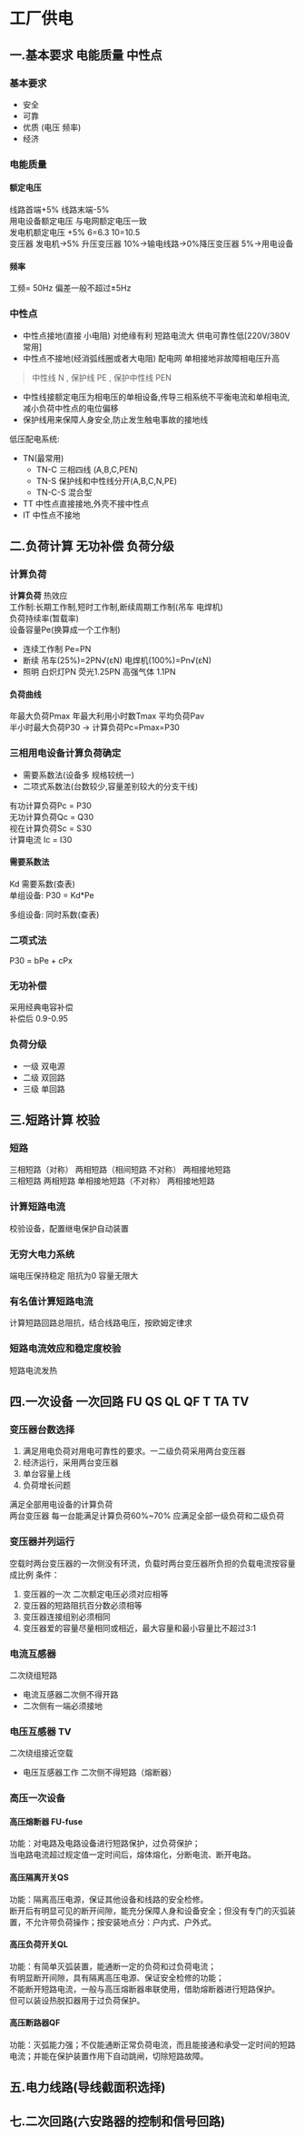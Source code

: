 # 工厂供电

## 一.基本要求 电能质量 中性点
### 基本要求
- 安全
- 可靠
- 优质 (电压 频率)
- 经济

### 电能质量
#### 额定电压 
线路首端+5%  线路末端-5%  
用电设备额定电压 与电网额定电压一致  
发电机额定电压 +5% 6=6.3 10=10.5  
变压器 发电机->5% 升压变压器 10%->输电线路->0%降压变压器 5%->用电设备  
#### 频率
工频= 50Hz  偏差一般不超过±5Hz

### 中性点
- 中性点接地(直接 小电阻) 对绝缘有利 短路电流大 供电可靠性低[220V/380V常用]
- 中性点不接地(经消弧线圈或者大电阻) 配电网 单相接地非故障相电压升高

>中性线 N , 保护线 PE , 保护中性线 PEN

- 中性线接额定电压为相电压的单相设备,传导三相系统不平衡电流和单相电流,减小负荷中性点的电位偏移
- 保护线用来保障人身安全,防止发生触电事故的接地线

低压配电系统:  
+ TN(最常用)
    * TN-C 三相四线 (A,B,C,PEN)
    * TN-S 保护线和中性线分开(A,B,C,N,PE)
    * TN-C-S 混合型
+ TT 中性点直接接地,外壳不接中性点
+ IT 中性点不接地

## 二.负荷计算 无功补偿 负荷分级
### 计算负荷
**计算负荷** 热效应  
工作制:长期工作制,短时工作制,断续周期工作制(吊车 电焊机)  
负荷持续率(暂载率)  
设备容量Pe(换算成一个工作制)  
- 连续工作制 Pe=PN
- 断续 吊车(25%)=2PN√(εN)  电焊机(100%)=Pn√(εN)
- 照明 白炽灯PN  荧光1.25PN 高强气体 1.1PN

#### 负荷曲线
年最大负荷Pmax 年最大利用小时数Tmax 平均负荷Pav  
半小时最大负荷P30 -> 计算负荷Pc=Pmax=P30  

### 三相用电设备计算负荷确定
- 需要系数法(设备多 规格较统一)
- 二项式系数法(台数较少,容量差别较大的分支干线)  

有功计算负荷Pc = P30  
无功计算负荷Qc = Q30  
视在计算负荷Sc = S30  
计算电流 Ic = I30  
#### 需要系数法
Kd 需要系数(查表)  
单组设备: P30 = Kd*Pe


多组设备: 同时系数(查表)

### 二项式法 
P30 = bPe + cPx


### 无功补偿
采用经典电容补偿  
补偿后 0.9-0.95  



### 负荷分级
- 一级 双电源
- 二级 双回路
- 三级 单回路

## 三.短路计算 校验
### 短路
三相短路（对称）  两相短路（相间短路 不对称） 两相接地短路  
三相短路 两相短路 单相接地短路（不对称） 两相接地短路

### 计算短路电流
校验设备，配置继电保护自动装置


### 无穷大电力系统
端电压保持稳定 阻抗为0 容量无限大

### 有名值计算短路电流
计算短路回路总阻抗，结合线路电压，按欧姆定律求

### 短路电流效应和稳定度校验
短路电流发热

## 四.一次设备 一次回路 FU QS QL QF T TA TV
### 变压器台数选择
1. 满足用电负荷对用电可靠性的要求。一二级负荷采用两台变压器
2. 经济运行，采用两台变压器
3. 单台容量上线
4. 负荷增长问题

满足全部用电设备的计算负荷  
两台变压器 每一台能满足计算负荷60%~70% 应满足全部一级负荷和二级负荷

### 变压器并列运行
空载时两台变压器的一次侧没有环流，负载时两台变压器所负担的负载电流按容量成比例
条件：
1. 变压器的一次 二次额定电压必须对应相等
2. 变压器的短路阻抗百分数必须相等
3. 变压器连接组别必须相同
4. 变压器爱的容量尽量相同或相近，最大容量和最小容量比不超过3:1

### 电流互感器
二次绕组短路

- 电流互感器二次侧不得开路
- 二次侧有一端必须接地

### 电压互感器 TV
二次绕组接近空载
- 电压互感器工作 二次侧不得短路（熔断器）


### 高压一次设备
#### 高压熔断器 FU-fuse
功能：对电路及电路设备进行短路保护，过负荷保护；  
当电路电流超过规定值一定时间后，熔体熔化，分断电流、断开电路。  

#### 高压隔离开关QS
功能：隔离高压电源，保证其他设备和线路的安全检修。   
断开后有明显可见的断开间隙，能充分保障人身和设备安全；但没有专门的灭弧装置，不允许带负荷操作；按安装地点分：户内式、户外式。

#### 高压负荷开关QL
功能：有简单灭弧装置，能通断一定的负荷和过负荷电流；  
有明显断开间隙，具有隔离高压电源、保证安全检修的功能；  
不能断开短路电流，一般与高压熔断器串联使用，借助熔断器进行短路保护。  
但可以装设热脱扣器用于过负荷保护。  

#### 高压断路器QF
功能：灭弧能力强；不仅能通断正常负荷电流，而且能接通和承受一定时间的短路电流；并能在保护装置作用下自动跳闸，切除短路故障。



## 五.电力线路(导线截面积选择)

## 七.二次回路(六安路器的控制和信号回路)


